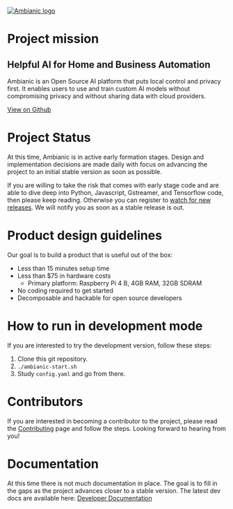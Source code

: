 
[![Ambianic logo](https://avatars2.githubusercontent.com/u/52052162?s=200&v=4)](https://ambianic.ai)

# Project mission
## Helpful AI for Home and Business Automation

Ambianic is an Open Source AI platform that puts local control and privacy first. It enables users to use and train custom AI models without compromising privacy and without sharing data with cloud providers.

[View on Github](https://github.com/ambianic/ambianic-core)

# Project Status
At this time, Ambianic is in active early formation stages. Design and implementation decisions are made daily with focus on advancing the project to an initial stable version as soon as possible.

If you are willing to take the risk that comes with early stage code and are able to dive deep into Python, Javascript, Gstreamer, and Tensorflow code, then please keep reading. Otherwise you can register to [watch for new releases](https://github.com/ambianic/ambianic-core). We will notify you as soon as a stable release is out.

# Product design guidelines

Our goal is to build a product that is useful out of the box:
- Less than 15 minutes setup time
- Less than $75 in hardware costs
  + Primary platform: Raspberry Pi 4 B, 4GB RAM, 32GB SDRAM
- No coding required to get started
- Decomposable and hackable for open source developers

# How to run in development mode
If you are interested to try the development version, follow these steps:

1. Clone this git repository.
2. `./ambianic-start.sh`
3. Study `config.yaml` and go from there.

# Contributors
If you are interested in becoming a contributor to the project, please read the [Contributing](legal/CONTRIBUTING.md) page and follow the steps. Looking forward to hearing from you!

# Documentation

At this time there is not much documentation in place. The goal is to fill in the gaps as the project advances closer to a stable version. The latest dev docs are available here:
[Developer Documentation](https://ambianic.github.io/ambianic-core/ambianic-python-api/)
